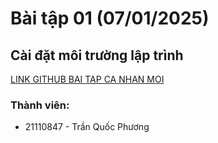 # Bài tập 01 (07/01/2025)
## Cài đặt môi trường lập trình
[LINK GITHUB BAI TAP CA NHAN MOI](https://github.com/tqphuong3011/BaiTapCaNhanMobile21110847)
### Thành viên:
- 21110847 - Trần Quốc Phương
